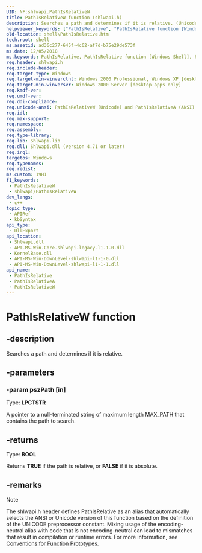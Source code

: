 ```yaml
---
UID: NF:shlwapi.PathIsRelativeW
title: PathIsRelativeW function (shlwapi.h)
description: Searches a path and determines if it is relative. (Unicode)
helpviewer_keywords: ["PathIsRelative", "PathIsRelative function [Windows Shell]", "PathIsRelativeW", "_win32_PathIsRelative", "shell.PathIsRelative", "shlwapi/PathIsRelative", "shlwapi/PathIsRelativeW"]
old-location: shell\PathIsRelative.htm
tech.root: shell
ms.assetid: ad36c277-645f-4c62-af7d-b75e29de573f
ms.date: 12/05/2018
ms.keywords: PathIsRelative, PathIsRelative function [Windows Shell], PathIsRelativeA, PathIsRelativeW, _win32_PathIsRelative, shell.PathIsRelative, shlwapi/PathIsRelative, shlwapi/PathIsRelativeA, shlwapi/PathIsRelativeW
req.header: shlwapi.h
req.include-header: 
req.target-type: Windows
req.target-min-winverclnt: Windows 2000 Professional, Windows XP [desktop apps only]
req.target-min-winversvr: Windows 2000 Server [desktop apps only]
req.kmdf-ver: 
req.umdf-ver: 
req.ddi-compliance: 
req.unicode-ansi: PathIsRelativeW (Unicode) and PathIsRelativeA (ANSI)
req.idl: 
req.max-support: 
req.namespace: 
req.assembly: 
req.type-library: 
req.lib: Shlwapi.lib
req.dll: Shlwapi.dll (version 4.71 or later)
req.irql: 
targetos: Windows
req.typenames: 
req.redist: 
ms.custom: 19H1
f1_keywords:
 - PathIsRelativeW
 - shlwapi/PathIsRelativeW
dev_langs:
 - c++
topic_type:
 - APIRef
 - kbSyntax
api_type:
 - DllExport
api_location:
 - Shlwapi.dll
 - API-MS-Win-Core-shlwapi-legacy-l1-1-0.dll
 - KernelBase.dll
 - API-MS-Win-DownLevel-shlwapi-l1-1-0.dll
 - API-MS-Win-DownLevel-shlwapi-l1-1-1.dll
api_name:
 - PathIsRelative
 - PathIsRelativeA
 - PathIsRelativeW
---
```


# PathIsRelativeW function


## -description

Searches a path and determines if it is relative.

## -parameters

### -param pszPath [in]

Type: <b>LPCTSTR</b>

A pointer to a null-terminated string of maximum length MAX_PATH that contains the path to search.

## -returns

Type: <b>BOOL</b>

Returns <b>TRUE</b> if the path is relative, or <b>FALSE</b> if it is absolute.

## -remarks

> [!NOTE]
> The shlwapi.h header defines PathIsRelative as an alias that automatically selects the ANSI or Unicode version of this function based on the definition of the UNICODE preprocessor constant. Mixing usage of the encoding-neutral alias with code that is not encoding-neutral can lead to mismatches that result in compilation or runtime errors. For more information, see [Conventions for Function Prototypes](/windows/win32/intl/conventions-for-function-prototypes).

